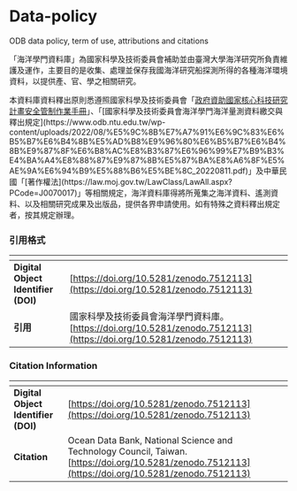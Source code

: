 # Data-policy
ODB data policy, term of use, attributions and citations

「海洋學門資料庫」為國家科學及技術委員會補助並由臺灣大學海洋研究所負責維護及運作，主要目的是收集、處理並保存我國海洋研究船探測所得的各種海洋環境資料，以提供產、官、學之相關研究。<!--or 以提供各界使用? -->

本資料庫資料釋出原則悉遵照國家科學及技術委員會「[政府資助國家核心科技研究計畫安全管制作業手冊](https://www.nstc.gov.tw/nstc/attachments/0220e0dc-370e-48dc-be98-8447d00ace52?)」、「[國家科學及技術委員會海洋學門海洋量測資料繳交與釋出規定](https://www.odb.ntu.edu.tw/wp-content/uploads/2022/08/%E5%9C%8B%E7%A7%91%E6%9C%83%E6%B5%B7%E6%B4%8B%E5%AD%B8%E9%96%80%E6%B5%B7%E6%B4%8B%E9%87%8F%E6%B8%AC%E8%B3%87%E6%96%99%E7%B9%B3%E4%BA%A4%E8%88%87%E9%87%8B%E5%87%BA%E8%A6%8F%E5%AE%9A%E6%94%B9%E5%88%B6%E5%BE%8C_20220811.pdf)」及中華民國「[著作權法](https://law.moj.gov.tw/LawClass/LawAll.aspx?PCode=J0070017)」等相關規定，海洋資料庫得將所蒐集之海洋資料、遙測資料、以及相關研究成果及出版品，提供各界申請使用。如有特殊之資料釋出規定者，按其規定辦理。

### 引用格式
|<!-- -->|<!-- -->|
|--------|--------|
|**Digital Object Identifier (DOI)**|[https://doi.org/10.5281/zenodo.7512113](https://doi.org/10.5281/zenodo.7512113)|
|**引用**|國家科學及技術委員會海洋學門資料庫。[https://doi.org/10.5281/zenodo.7512113](https://doi.org/10.5281/zenodo.7512113) |

###  Citation Information
|<!-- -->|<!-- -->|
|-----------------------------------|---------------------------------------------------------------------------------------------|
|**Digital Object Identifier (DOI)**|[https://doi.org/10.5281/zenodo.7512113](https://doi.org/10.5281/zenodo.7512113) |
|**Citation**|Ocean Data Bank, National Science and Technology Council, Taiwan. [https://doi.org/10.5281/zenodo.7512113](https://doi.org/10.5281/zenodo.7512113) |
          
